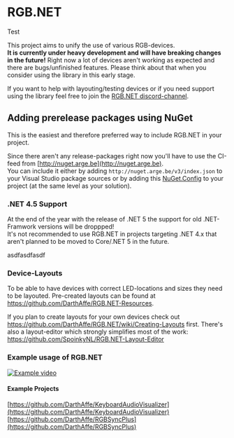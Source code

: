 # RGB.NET

Test

This project aims to unify the use of various RGB-devices.   
**It is currently under heavy development and will have breaking changes in the future!** Right now a lot of devices aren't working as expected and there are bugs/unfinished features. Please think about that when you consider using the library in this early stage.    
   
If you want to help with layouting/testing devices or if you need support using the library feel free to join the [RGB.NET discord-channel](https://discord.gg/9kytURv).


## Adding prerelease packages using NuGet ##
This is the easiest and therefore preferred way to include RGB.NET in your project.  

Since there aren't any release-packages right now you'll have to use the CI-feed from [http://nuget.arge.be](http://nuget.arge.be).   
You can include it either by adding ```http://nuget.arge.be/v3/index.json``` to your Visual Studio package sources or by adding this [NuGet.Config](https://github.com/DarthAffe/RGB.NET/tree/master/Documentation/NuGet.Config) to your project (at the same level as your solution). 

### .NET 4.5 Support ###
At the end of the year with the release of .NET 5 the support for old .NET-Framwork versions will be droppped!   
It's not recommended to use RGB.NET in projects targeting .NET 4.x that aren't planned to be moved to Core/.NET 5 in the future.

asdfasdfasdf
### Device-Layouts
To be able to have devices with correct LED-locations and sizes they need to be layouted. Pre-created layouts can be found at https://github.com/DarthAffe/RGB.NET-Resources.   

If you plan to create layouts for your own devices check out https://github.com/DarthAffe/RGB.NET/wiki/Creating-Layouts first. There's also a layout-editor which strongly simplifies most of the work: https://github.com/SpoinkyNL/RGB.NET-Layout-Editor

### Example usage of RGB.NET
[![Example video](https://img.youtube.com/vi/JLRa0Wv4qso/0.jpg)](http://www.youtube.com/watch?v=JLRa0Wv4qso)

#### Example Projects
[https://github.com/DarthAffe/KeyboardAudioVisualizer](https://github.com/DarthAffe/KeyboardAudioVisualizer)   
[https://github.com/DarthAffe/RGBSyncPlus](https://github.com/DarthAffe/RGBSyncPlus)

